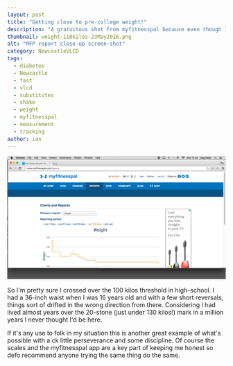 ```yaml
---
layout: post
title: "Getting close to pre-college weight!"
description: "A gratuitous shot from myfitnesspal because even though I've still go miles to go I never thought I'd get this far..."
thumbnail: weight-110kilos-23May2016.png
alt: "MFP report close-up screen-shot"
category: NewcastleVLCD
tags:
  - diabetes
  - Newcastle
  - fast
  - vlcd
  - substitutes
  - shake
  - weight
  - myfitnesspal
  - measurement
  - tracking
author: ian
---
```


![MFP report close-up screen-shot](/assets/i/weight-110kilos-23May2016.png)

So I'm pretty sure I crossed over the 100 kilos threshold in high-school. I had a 36-inch waist when I was 16 years old and with a few short reversals, things sort of drifted in the wrong direction from there. Considering I had lived almost years over the 20-stone (just under 130 kilos!) mark in a million years I never thought I'd be here.

If it's any use to folk in my situation this is another great example of what's possible with a ck little perseverance and some discipline. Of course the scales and the myfitnesspal app are a key part of keeping me honest so defo recommend anyone trying the same thing do the same.

